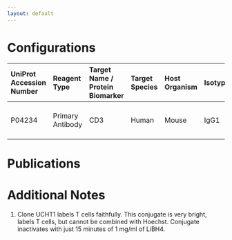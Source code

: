 ```yaml
---
layout: default
---
```


# Configurations

| UniProt Accession Number   | Reagent Type     | Target Name / Protein Biomarker   | Target Species   | Host Organism   | Isotype   | Clonality   | Vendor    |   Catalog Number | Conjugate        | RRID       | Availability   | Method        | Tissue Preservation               | Target Tissue   | Tissue State   | Detergent         | Antigen Retrieval Conditions   | Dye Inactivation Conditions   | Recommend   | Agree               | Disagree   | Contributor         | Notes       |
|:---------------------------|:-----------------|:----------------------------------|:-----------------|:----------------|:----------|:------------|:----------|-----------------:|:-----------------|:-----------|:---------------|:--------------|:----------------------------------|:----------------|:---------------|:------------------|:-------------------------------|:------------------------------|:------------|:--------------------|:-----------|:--------------------|:------------|
| P04234                     | Primary Antibody | CD3                               | Human            | Mouse           | IgG1      | UCHT1       | BioLegend |           300483 | Spark Violet 538 | AB_2890733 | Stock          | IBEX2D Manual | 1:4 Cytofix/Cytoperm Fixed Frozen | Thymus          | NA             | 0.3% Triton-X-100 | NA                             | 1 mg/ml LiBH4 15 minutes      | Yes         | [0000-0003-4379-8967](https://orcid.org/0000-0003-4379-8967) | NA         | [0000-0003-4379-8967](https://orcid.org/0000-0003-4379-8967) | [1](#notes) |

# Publications



# Additional Notes

<a name="notes"></a>
1. Clone UCHT1 labels T cells faithfully. This conjugate is very bright, labels T cells, but cannot be combined with Hoechst. Conjugate inactivates with just 15 minutes of 1 mg/ml of LiBH4.
